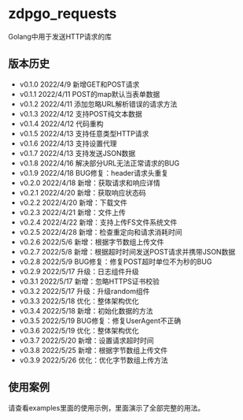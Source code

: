 # zdpgo_requests

Golang中用于发送HTTP请求的库

## 版本历史

- v0.1.0 2022/4/9 新增GET和POST请求
- v0.1.1 2022/4/11 POST的map默认当表单数据
- v0.1.2 2022/4/11 添加忽略URL解析错误的请求方法
- v0.1.3 2022/4/12 支持POST纯文本数据
- v0.1.4 2022/4/12 代码重构
- v0.1.5 2022/4/13 支持任意类型HTTP请求
- v0.1.6 2022/4/13 支持设置代理
- v0.1.7 2022/4/13 支持发送JSON数据
- v0.1.8 2022/4/16 解决部分URL无法正常请求的BUG
- v0.1.9 2022/4/18 BUG修复：header请求头重复
- v0.2.0 2022/4/18 新增：获取请求和响应详情
- v0.2.1 2022/4/20 新增：获取响应状态码
- v0.2.2 2022/4/20 新增：下载文件
- v0.2.3 2022/4/21 新增：文件上传
- v0.2.4 2022/4/22 新增：支持上传FS文件系统文件
- v0.2.5 2022/4/28 新增：检查重定向和请求消耗时间
- v0.2.6 2022/5/6 新增：根据字节数组上传文件
- v0.2.7 2022/5/8 新增：根据超时时间发送POST请求并携带JSON数据
- v0.2.8 2022/5/9 BUG修复：修复POST超时单位不为秒的BUG
- v0.2.9 2022/5/17 升级：日志组件升级
- v0.3.1 2022/5/17 新增：忽略HTTPS证书校验
- v0.3.2 2022/5/17 升级：升级random组件
- v0.3.3 2022/5/18 优化：整体架构优化
- v0.3.4 2022/5/18 新增：初始化数据的方法
- v0.3.5 2022/5/19 BUG修复：修复UserAgent不正确
- v0.3.6 2022/5/19 优化：整体架构优化
- v0.3.7 2022/5/20 新增：设置请求超时时间
- v0.3.8 2022/5/25 新增：根据字节数组上传文件
- v0.3.9 2022/5/26 优化：优化字节数组上传方法

## 使用案例

请查看examples里面的使用示例，里面演示了全部完整的用法。

